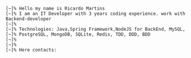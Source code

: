 ```
[~]% Hello my name is Ricardo Martins
[~]% I am an IT Developer with 3 years coding experience. work with Backend-developer
[~]%
[~]% Technologies: Java,Spring Framework,NodeJS for BackEnd, MySQL,
[~]% PostgreSQL, MongoDB, SQLite, Redis, TDD, DDD, BDD
[~]%
[~]%
[~]% Here contacts: 
```


<!--
**jusmrcrd/jusmrcrd** is a ✨ _special_ ✨ repository because its `README.md` (this file) appears on your GitHub profile.

Here are some ideas to get you started:

- 🔭 I’m currently working on ...
- 🌱 I’m currently learning ...
- 👯 I’m looking to collaborate on ...
- 🤔 I’m looking for help with ...
- 💬 Ask me about ...
- 📫 How to reach me: ...
- 😄 Pronouns: ...
- ⚡ Fun fact: ...
-->
